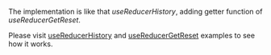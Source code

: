 The implementation is like that _useReducerHistory_, adding getter function of _useReducerGetReset_.

Please visit [useReducerHistory](/useReducerHistory) and [useReducerGetReset](/useReducerGetReset) examples to see how it works.